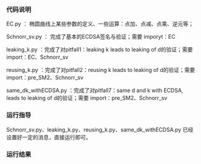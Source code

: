 

### 代码说明

EC.py ： 椭圆曲线上某些参数的定义、一些运算：点加、点减、点乘、逆元等；

Schnorr_sv.py ： 完成了基本的ECDSA签名与验证；需要 imporyt：EC

leaking_k.py ：完成了对pitfall1：leaking k leads to leaking of d的验证；需要 import：EC、Schnorr_sv

reusing_k.py ：完成了对pitfall2：reusing k leads to leaking of d的验证；需要 import：pre_SM2、Schnorr_sv

same_dk_withECDSA.py ：完成了对pitfall7：same d and k with ECDSA, leads to leaking of d的验证；需要 import：pre_SM2、Schnorr_sv



### 运行指导

Schnorr_sv.py、leaking_k.py、reusing_k.py、same_dk_withECDSA.py 已经设置好一定的消息，直接运行即可。

### 运行结果


